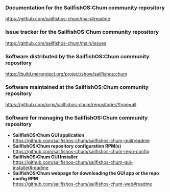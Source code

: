 ### Documentation for the SailfishOS:Chum community repository
https://github.com/sailfishos-chum/main#readme

### Issue tracker for the SailfishOS:Chum community repository
https://github.com/sailfishos-chum/main/issues

### Software distributed by the SailfishOS:Chum community repository
https://build.merproject.org/project/show/sailfishos:chum

### Software maintained at the SailfishOS:Chum community repository
https://github.com/orgs/sailfishos-chum/repositories?type=all

### Software for managing the SailfishOS:Chum community repository
* **SailfishOS:Chum GUI application**<br />
  https://github.com/sailfishos-chum/sailfishos-chum-gui#readme
* **SailfishOS:Chum repository configuration RPM(s)**<br />
  https://github.com/sailfishos-chum/sailfishos-chum-repo-config
* **SailfishOS:Chum GUI Installer**<br />
  https://github.com/sailfishos-chum/sailfishos-chum-gui-installer#readme
* **SailfishOS:Chum webpage for downloading the GUI app or the repo config RPM**<br />
  https://github.com/sailfishos-chum/sailfishos-chum-web#readme
  
